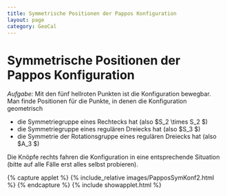```yaml
---
title: Symmetrische Positionen der Pappos Konfiguration
layout: page
category: GeoCal
---
```


# Symmetrische Positionen der Pappos Konfiguration

*Aufgabe:* Mit den fünf hellroten Punkten ist die Konfiguration bewegbar.
Man finde Positionen für die Punkte, in denen die Konfiguration geometrisch

   * die Symmetriegruppe eines Rechtecks hat (also $S_2 \times S_2 $)
   * die Symmetriegruppe eines regulären Dreiecks hat (also $S_3 $)
   * die Symmetrie der Rotationsgruppe eines regulären Dreiecks hat (also $A_3 $)


Die Knöpfe rechts fahren die Konfiguration in eine entsprechende Situation
(bitte auf alle Fälle erst alles selbst probieren).


{% capture applet %} {% include_relative images/PapposSymKonf2.html %} {% endcapture %}
{% include showapplet.html %}
